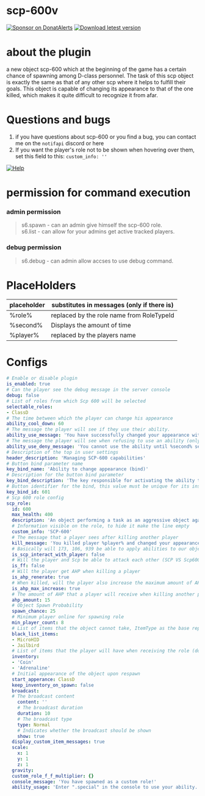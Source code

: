 # scp-600v
[![Sponsor on DonatAlerts](https://img.shields.io/badge/sponsor-alerts-orange.svg)](https://www.donationalerts.com/r/asmrmilo21)
[![Download letest version](https://img.shields.io/badge/download-latest-red.svg)](https://github.com/NOTIF-API/scp-600v/releases)

# about the plugin
a new object scp-600 which at the beginning of the game has a certain chance of spawning among D-class personnel. The task of this scp object is exactly the same as that of any other scp where it helps to fulfill their goals. This object is capable of changing its appearance to that of the one killed, which makes it quite difficult to recognize it from afar.

# Questions and bugs
1. if you have questions about scp-600 or you find a bug, you can contact me on the `notifapi` discord or here 
2. If you want the player's role not to be shown when hovering over them, set this field to this: `custom_info: ''`

[![Help](https://img.shields.io/badge/issues-aqua)]( https://github.com/NOTIF-API/scp-600v/issues)

# permission for command execution
### admin permission
> s6.spawn - can an admin give himself the scp-600 role.     
> s6.list - can allow for your admins get active tracked players.
### debug permission
> s6.debug - can admin allow accses to use debug command.

# PlaceHolders

|  placeholder | substitutes in messages (only if there is) |
|--------------|--------------------------------------------|
|    %role%    | replaced by the role name from RoleTypeId  |
|   %second%   |        Displays the amount of time         |
|   %player%   |        replaced by the players name        |

# Configs
```yaml
# Enable or disable plugin
is_enabled: true
# Can the player see the debug message in the server console
debug: false
# List of roles from which Scp 600 will be selected
selectable_roles:
- ClassD
# The time between which the player can change his appearance
ability_cool_down: 60
# The message the player will see if they use their ability.
ability_use_message: 'You have successfully changed your appearance with your ability to %role%'
# The message the player will see when refusing to use an ability (only if he is an object)
ability_use_deny_message: 'You cannot use the ability until %second% seconds have passed.'
# Description of the top in user settings
header_description: 'Managing SCP-600 capabilities'
# Button bind parameter name
key_bind_name: 'Ability to change appearance (bind)'
# Description for the button bind parameter
key_bind_description: 'The key responsible for activating the ability to change appearance to random role'
# Button identifier for the bind, this value must be unique for its instance
key_bind_id: 601
# Scp 600 role config
scp_role:
  id: 600
  max_health: 400
  description: 'An object performing a task as an aggressive object against humanity'
  # Information visible on the role, to hide it make the line empty
  custom_info: 'SCP-600'
  # The message that a player sees after killing another player
  kill_message: 'You killed player %player% and changed your appearance to %role%'
  # Basically will 173, 106, 939 be able to apply abilities to our object
  is_scp_interact_with_player: false
  # Will the player and Scp be able to attack each other (SCP VS Scp600)
  is_ff: false
  # Will the player get AHP when killing a player
  is_ahp_renerate: true
  # When killed, will the player also increase the maximum amount of AHP divided by two
  is_ahp_max_increase: true
  # The amount of AHP that a player will receive when killing another player
  ahp_amount: 15
  # Object Spawn Probability
  spawn_chance: 25
  # Minimum player online for spawning role
  min_player_count: 8
  # List of items that the object cannot take, ItemType as the base representation of the item names
  black_list_items:
  - MicroHID
  - Jailbird
  # List of items that the player will have when receiving the role (do not give what is prohibited)
  inventory:
  - 'Coin'
  - 'Adrenaline'
  # Initial appearance of the object upon respawn
  start_apperance: ClassD
  keep_inventory_on_spawn: false
  broadcast:
  # The broadcast content
    content: ''
    # The broadcast duration
    duration: 10
    # The broadcast type
    type: Normal
    # Indicates whether the broadcast should be shown
    show: true
  display_custom_item_messages: true
  scale:
    x: 1
    y: 1
    z: 1
  gravity: 
  custom_role_f_f_multiplier: {}
  console_message: 'You have spawned as a custom role!'
  ability_usage: 'Enter ".special" in the console to use your ability. If you have multiple abilities, you can use this command to cycle through them, or specify the one to use with ".special ROLENAME AbilityNum"'
```

